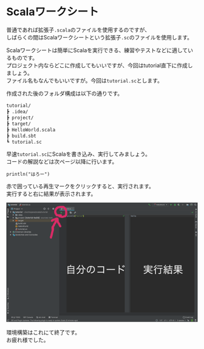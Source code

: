 # Scalaワークシート
普通であれば拡張子`.scala`のファイルを使用するのですが、  
しばらくの間はScalaワークシートという拡張子`.sc`のファイルを使用します。  

Scalaワークシートは簡単にScalaを実行できる、練習やテストなどに適しているものです。  
プロジェクト内ならどこに作成してもいいですが、今回はtutorial直下に作成しましょう。  
ファイル名もなんでもいいですが。今回は`tutorial.sc`とします。

作成された後のフォルダ構成は以下の通りです。
```
tutorial/
┣ .idea/
┣ project/
┣ target/
┣ HelloWorld.scala
┣ build.sbt
┗ tutorial.sc
```


早速`tutorial.sc`にScalaを書き込み、実行してみましょう。  
コードの解説などは次ページ以降に行います。  
```scala:tutorial.sc
println("はろー")
```

赤で囲っている再生マークをクリックすると、実行されます。  
実行すると右に結果が表示されます。

![run](/img/setup/worksheet/run.png)

環境構築はこれにて終了です。  
お疲れ様でした。
